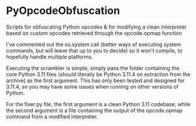 # PyOpcodeObfuscation
Scripts for obfuscating Python opcodes &amp; for modifying a clean interpreter based on custom opcodes retrieved through the opcode.opmap function


I've commented out the os.system call (better ways of executing system commands, but will leave that up to you to decide) so it won't compile, to hopefully handle multiple platforms. 

Executing the scrambler is simple, simply pass the folder containing the core Python 3.11 files (should literally be Python 3.11.4 on extraction from the archive) as the first argument. This has only been tested and designed for 3.11.4, so you may have some issues when running on other versions of Python.

For the fixer.py file, the first argument is a clean Python 3.11 codebase, while the second argument is a file containing the output of the opcode.opmap command from a modified interpreter.
